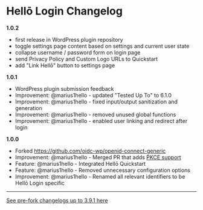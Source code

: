 # Hellō Login Changelog

**1.0.2**

- first release in WordPress plugin repository
- toggle settings page content based on settings and current user state
- collapse username / password form on login page
- send Privacy Policy and Custom Logo URLs to Quickstart
- add "Link Hellō" button to settings page

**1.0.1**

- WordPress plugin submission feedback
- Improvement: @marius1hello - updated "Tested Up To" to 6.1.0
- Improvement: @marius1hello - fixed input/output sanitization and generation
- Improvement: @marius1hello - removed unused global functions
- Improvement: @marius1hello - enabled user linking and redirect after login

**1.0.0**

- Forked https://github.com/oidc-wp/openid-connect-generic
- Improvement: @marius1hello - Merged PR that adds [PKCE support](https://github.com/oidc-wp/openid-connect-generic/pull/421)
- Feature: @marius1hello - Integrated Hellō Quickstart
- Feature: @marius1hello - Removed unnecessary configuration options
- Improvement: @marius1hello - Renamed all relevant identifiers to be Hellō Login specific

--------

[See pre-fork changelogs up to 3.9.1 here](https://github.com/oidc-wp/openid-connect-generic/blob/main/CHANGELOG.md)
